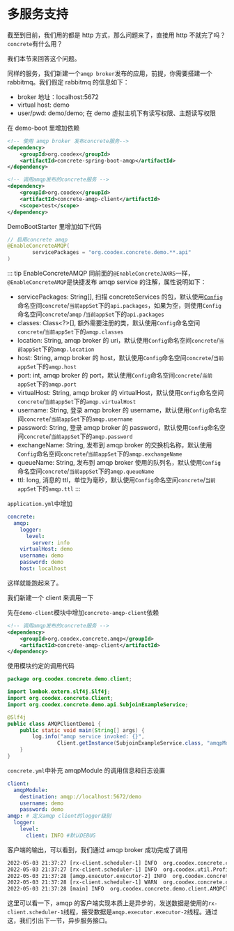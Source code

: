 # 多服务支持

截至到目前，我们用的都是 http 方式，那么问题来了，直接用 http 不就完了吗？`concrete`有什么用？

我们本节来回答这个问题。

同样的服务，我们新建一个`amqp broker`发布的应用，前提，你需要搭建一个 rabbitmq。我们假定 rabbitmq 的信息如下：

- broker 地址：localhost:5672
- virtual host: demo
- user/pwd: demo/demo; 在 demo 虚拟主机下有读写权限、主题读写权限

在 demo-boot 里增加依赖

```xml
<!-- 使用 amqp broker 发布concrete服务-->
<dependency>
    <groupId>org.coodex</groupId>
    <artifactId>concrete-spring-boot-amqp</artifactId>
</dependency>
```

```xml
<!-- 调用amqp发布的concrete服务 -->
<dependency>
    <groupId>org.coodex</groupId>
    <artifactId>concrete-amqp-client</artifactId>
    <scope>test</scope>
</dependency>
```

DemoBootStarter 里增加如下代码

```java
// 启用concrete amqp
@EnableConcreteAMQP(
        servicePackages = "org.coodex.concrete.demo.**.api"
)
```

::: tip EnableConcreteAMQP
同前面的`@EnableConcreteJAXRS`一样，`@EnableConcreteAMQP`是快捷发布 amqp service 的注解，属性说明如下：

- servicePackages: String[], 扫描 concreteServices 的包，默认使用[`Config`](https://docs.coodex.org/lib/coodex-utilities/org.coodex.util.Config.html)命名空间`concrete`/`当前appSet`下的`api.packages`，如果为空，则使用`Config`命名空间`concrete`/`amqp` /`当前appSet`下的`api.packages`
- classes: Class&lt;?>[], 额外需要注册的类，默认使用`Config`命名空间`concrete`/`当前appSet`下的`amqp.classes`
- location: String, amqp broker 的 uri，默认使用`Config`命名空间`concrete`/`当前appSet`下的`amqp.location`
- host: String, amqp broker 的 host，默认使用`Config`命名空间`concrete`/`当前appSet`下的`amqp.host`
- port: int, amqp broker 的 port，默认使用`Config`命名空间`concrete`/`当前appSet`下的`amqp.port`
- virtualHost: String, amqp broker 的 virtualHost，默认使用`Config`命名空间`concrete`/`当前appSet`下的`amqp.virtualHost`
- username: String, 登录 amqp broker 的 username，默认使用`Config`命名空间`concrete`/`当前appSet`下的`amqp.username`
- password: String, 登录 amqp broker 的 password，默认使用`Config`命名空间`concrete`/`当前appSet`下的`amqp.password`
- exchangeName: String, 发布到 amqp broker 的交换机名称，默认使用`Config`命名空间`concrete`/`当前appSet`下的`amqp.exchangeName`
- queueName: String, 发布到 amqp broker 使用的队列名，默认使用`Config`命名空间`concrete`/`当前appSet`下的`amqp.queueName`
- ttl: long, 消息的 ttl，单位为毫秒，默认使用`Config`命名空间`concrete`/`当前appSet`下的`amqp.ttl`
  :::

`application.yml`中增加

```yml
concrete:
  amqp:
    logger:
      level:
        server: info
    virtualHost: demo
    username: demo
    password: demo
    host: localhost
```

这样就能跑起来了。

我们新建一个 client 来调用一下

先在`demo-client`模块中增加`concrete-amqp-client`依赖

```xml
<!-- 调用amqp发布的concrete服务 -->
<dependency>
    <groupId>org.coodex.concrete.amqp</groupId>
    <artifactId>concrete-amqp-client</artifactId>
</dependency>
```

使用模块约定的调用代码

```java
package org.coodex.concrete.demo.client;

import lombok.extern.slf4j.Slf4j;
import org.coodex.concrete.Client;
import org.coodex.concrete.demo.api.SubjoinExampleService;

@Slf4j
public class AMQPClientDemo1 {
    public static void main(String[] args) {
        log.info("amqp service invoked: {}",
                Client.getInstance(SubjoinExampleService.class, "amqpModule").add(11, 12));
    }
}
```

`concrete.yml`中补充 amqpModule 的调用信息和日志设置

```yml
client:
  amqpModule:
    destination: amqp://localhost:5672/demo
    username: demo
    password: demo
amqp: # 定义amqp client的logger级别
  logger:
    level:
      client: INFO #默认DEBUG
```

客户端的输出，可以看到，我们通过 amqp broker 成功完成了调用

```txt
2022-05-03 21:37:27 [rx-client.scheduler-1] INFO  org.coodex.concrete.client.amqp.AMQPInvoker - message send: {"content":{"x1":11,"x2":12},"subjoin":{"AMQP_CLIENT_PROVIDER":"concrete-amqp-client-0.5.1-RC2"},"msgId":"ifLTX1qHGT","concreteTokenId":null,"serviceId":"bc67e54e2ad8eeac9192efd7034ad3ad8df42c40"}
2022-05-03 21:37:27 [rx-client.scheduler-1] INFO  org.coodex.util.Profile - Profile /amqp.executor not found.['.yml', '.yaml', '.properties']
2022-05-03 21:37:28 [amqp.executor.executor-2] INFO  org.coodex.concrete.client.amqp.AMQPInvoker - message received: {"content":23,"msgId":"ifLTX1qHGT","ok":true,"subjoin":{"CONCRETE-WARNINGS":"[{\"code\":105001,\"message\":\"11 + 12 太难了 ~>_<~\"}]"}}
2022-05-03 21:37:28 [rx-client.scheduler-1] WARN  org.coodex.concrete.client.WarningClientInterceptor - no warning handler found, but warning occurred.
2022-05-03 21:37:28 [main] INFO  org.coodex.concrete.demo.client.AMQPClientDemo1 - amqp service invoked: 23
```

这里可以看一下，amqp 的客户端实现本质上是异步的，发送数据是使用的`rx-client.scheduler-1`线程，接受数据是`amqp.executor.executor-2`线程。通过这，我们引出下一节，异步服务接口。
